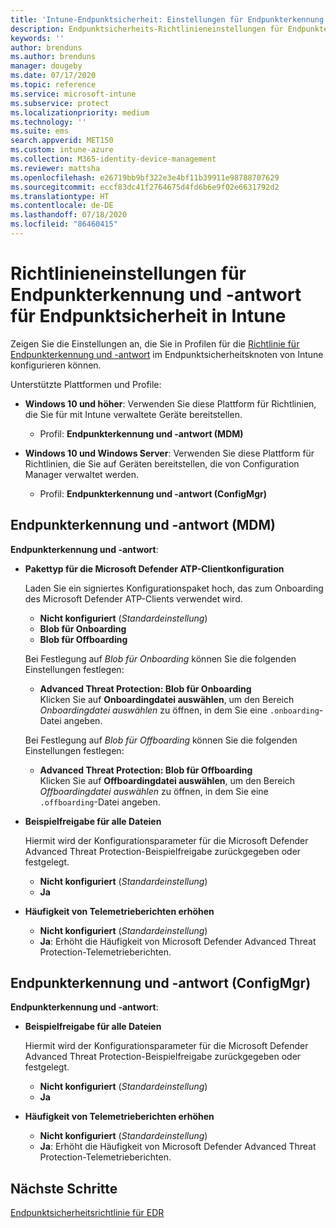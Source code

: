 ```yaml
---
title: 'Intune-Endpunktsicherheit: Einstellungen für Endpunkterkennung und -antwort | Microsoft-Dokumentation'
description: Endpunktsicherheits-Richtlinieneinstellungen für Endpunkterkennung und -antwort in Microsoft Intune
keywords: ''
author: brenduns
ms.author: brenduns
manager: dougeby
ms.date: 07/17/2020
ms.topic: reference
ms.service: microsoft-intune
ms.subservice: protect
ms.localizationpriority: medium
ms.technology: ''
ms.suite: ems
search.appverid: MET150
ms.custom: intune-azure
ms.collection: M365-identity-device-management
ms.reviewer: mattsha
ms.openlocfilehash: e26719bb9bf322e3e4bf11b39911e98788707629
ms.sourcegitcommit: eccf83dc41f2764675d4fd6b6e9f02e6631792d2
ms.translationtype: HT
ms.contentlocale: de-DE
ms.lasthandoff: 07/18/2020
ms.locfileid: "86460415"
---
```

# <a name="endpoint-detection-and-response-policy-settings-for-endpoint-security-in-intune"></a>Richtlinieneinstellungen für Endpunkterkennung und -antwort für Endpunktsicherheit in Intune

Zeigen Sie die Einstellungen an, die Sie in Profilen für die [Richtlinie für Endpunkterkennung und -antwort](../protect/endpoint-security-edr-policy.md) im Endpunktsicherheitsknoten von Intune konfigurieren können.

Unterstützte Plattformen und Profile:

- **Windows 10 und höher**: Verwenden Sie diese Plattform für Richtlinien, die Sie für mit Intune verwaltete Geräte bereitstellen.
  - Profil: **Endpunkterkennung und -antwort (MDM)**

- **Windows 10 und Windows Server**: Verwenden Sie diese Plattform für Richtlinien, die Sie auf Geräten bereitstellen, die von Configuration Manager verwaltet werden.
  - Profil: **Endpunkterkennung und -antwort (ConfigMgr)**

## <a name="endpoint-detection-and-response-mdm"></a>Endpunkterkennung und -antwort (MDM)

**Endpunkterkennung und -antwort**:

- **Pakettyp für die Microsoft Defender ATP-Clientkonfiguration**

  Laden Sie ein signiertes Konfigurationspaket hoch, das zum Onboarding des Microsoft Defender ATP-Clients verwendet wird.

  - **Nicht konfiguriert** (*Standardeinstellung*)
  - **Blob für Onboarding**  
  - **Blob für Offboarding**  

  Bei Festlegung auf *Blob für Onboarding* können Sie die folgenden Einstellungen festlegen:

  - **Advanced Threat Protection: Blob für Onboarding**  
    Klicken Sie auf **Onboardingdatei auswählen**, um den Bereich *Onboardingdatei auswählen* zu öffnen, in dem Sie eine `.onboarding`-Datei angeben.

  Bei Festlegung auf *Blob für Offboarding* können Sie die folgenden Einstellungen festlegen:
  
  - **Advanced Threat Protection: Blob für Offboarding**  
     Klicken Sie auf **Offboardingdatei auswählen**, um den Bereich *Offboardingdatei auswählen* zu öffnen, in dem Sie eine `.offboarding`-Datei angeben.

- **Beispielfreigabe für alle Dateien**  

  Hiermit wird der Konfigurationsparameter für die Microsoft Defender Advanced Threat Protection-Beispielfreigabe zurückgegeben oder festgelegt.  
  - **Nicht konfiguriert** (*Standardeinstellung*)
  - **Ja**

- **Häufigkeit von Telemetrieberichten erhöhen**

  - **Nicht konfiguriert** (*Standardeinstellung*)
  - **Ja**: Erhöht die Häufigkeit von Microsoft Defender Advanced Threat Protection-Telemetrieberichten.

## <a name="endpoint-detection-and-response-configmgr"></a>Endpunkterkennung und -antwort (ConfigMgr)

**Endpunkterkennung und -antwort**:

- **Beispielfreigabe für alle Dateien**  

  Hiermit wird der Konfigurationsparameter für die Microsoft Defender Advanced Threat Protection-Beispielfreigabe zurückgegeben oder festgelegt.  
  - **Nicht konfiguriert** (*Standardeinstellung*)
  - **Ja**

- **Häufigkeit von Telemetrieberichten erhöhen**

  - **Nicht konfiguriert** (*Standardeinstellung*)
  - **Ja**: Erhöht die Häufigkeit von Microsoft Defender Advanced Threat Protection-Telemetrieberichten.

## <a name="next-steps"></a>Nächste Schritte

[Endpunktsicherheitsrichtlinie für EDR](../protect/endpoint-security-edr-policy.md)
